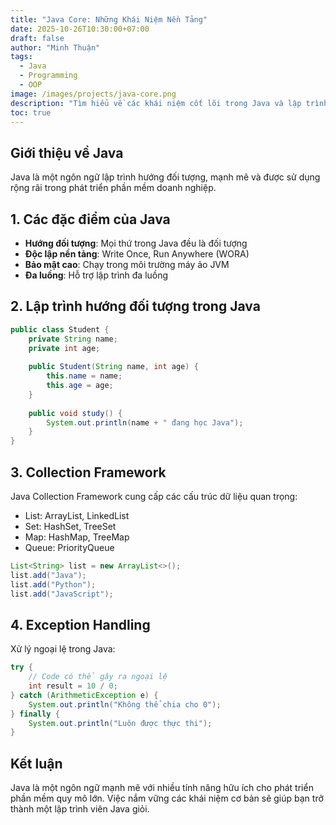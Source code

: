 ```yaml
---
title: "Java Core: Những Khái Niệm Nền Tảng"
date: 2025-10-26T10:30:00+07:00
draft: false
author: "Minh Thuận"
tags:
  - Java
  - Programming
  - OOP
image: /images/projects/java-core.png
description: "Tìm hiểu về các khái niệm cốt lõi trong Java và lập trình hướng đối tượng"
toc: true
---
```


## Giới thiệu về Java

Java là một ngôn ngữ lập trình hướng đối tượng, mạnh mẽ và được sử dụng rộng rãi trong phát triển phần mềm doanh nghiệp.

## 1. Các đặc điểm của Java

- **Hướng đối tượng**: Mọi thứ trong Java đều là đối tượng
- **Độc lập nền tảng**: Write Once, Run Anywhere (WORA)
- **Bảo mật cao**: Chạy trong môi trường máy ảo JVM
- **Đa luồng**: Hỗ trợ lập trình đa luồng

## 2. Lập trình hướng đối tượng trong Java

```java
public class Student {
    private String name;
    private int age;
    
    public Student(String name, int age) {
        this.name = name;
        this.age = age;
    }
    
    public void study() {
        System.out.println(name + " đang học Java");
    }
}
```

## 3. Collection Framework

Java Collection Framework cung cấp các cấu trúc dữ liệu quan trọng:

- List: ArrayList, LinkedList
- Set: HashSet, TreeSet
- Map: HashMap, TreeMap
- Queue: PriorityQueue

```java
List<String> list = new ArrayList<>();
list.add("Java");
list.add("Python");
list.add("JavaScript");
```

## 4. Exception Handling

Xử lý ngoại lệ trong Java:

```java
try {
    // Code có thể gây ra ngoại lệ
    int result = 10 / 0;
} catch (ArithmeticException e) {
    System.out.println("Không thể chia cho 0");
} finally {
    System.out.println("Luôn được thực thi");
}
```

## Kết luận

Java là một ngôn ngữ mạnh mẽ với nhiều tính năng hữu ích cho phát triển phần mềm quy mô lớn. Việc nắm vững các khái niệm cơ bản sẽ giúp bạn trở thành một lập trình viên Java giỏi.
